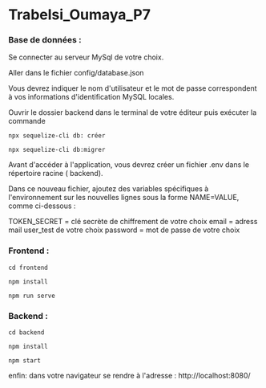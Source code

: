 # Trabelsi_Oumaya_P7

### Base de données :

Se connecter au serveur MySql de votre choix.

Aller dans le fichier config/database.json

Vous devrez indiquer le  nom d'utilisateur et le mot de passe correspondent à vos informations d'identification MySQL locales.

Ouvrir le dossier backend dans le terminal de votre éditeur puis exécuter la commande

`npx sequelize-cli db: créer`

`npx sequelize-cli db:migrer`

Avant d'accéder à l'application, vous devrez créer un fichier .env dans le répertoire racine ( backend). 

Dans ce nouveau fichier, ajoutez des variables spécifiques à l'environnement sur les nouvelles lignes sous la forme NAME=VALUE, comme ci-dessous :

TOKEN_SECRET = clé secrète de chiffrement de votre choix
email = adress mail user_test de votre choix
password  = mot de passe de votre choix


### Frontend :

`cd frontend`

`npm install `

`npm run serve`


### Backend :

`cd backend`

`npm install`

`npm start`


enfin: dans votre navigateur se rendre à l'adresse : http://localhost:8080/


